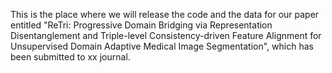This is the place where we will release the code and the data for our paper entitled 
"ReTri: Progressive Domain Bridging via Representation Disentanglement and Triple-level Consistency-driven Feature Alignment for Unsupervised Domain Adaptive Medical Image Segmentation", 
which has been submitted to xx journal.
